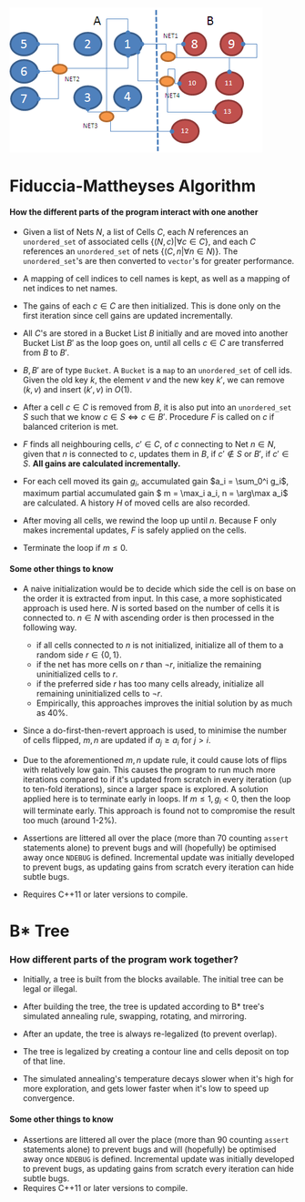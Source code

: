 ![FM IMG](./img/Fiduccia-Mattheyes.png)

# Fiduccia-Mattheyses Algorithm 

#### How the different parts of the program interact with one another

- Given a list of Nets $N$, a list of Cells $C$, each $N$ references an `unordered_set` of associated cells $\{(N, c) | \forall c \in C\}$, and each $C$ references an `unordered_set` of nets $\{(C, n | \forall n \in N)\}$. The `unordered_set`'s are then converted to `vector`'s for greater performance.

- A mapping of cell indices to cell names is kept, as well as a mapping of net indices to net names.

- The gains of each $c \in C$ are then initialized. This is done only on the first iteration since cell gains are updated incrementally.

- All $C$'s are stored in a Bucket List $B$ initially and are moved into another Bucket List $B'$ as the loop goes on, until all cells $c \in C$ are transferred from $B$ to $B'$.

- $B, B'$ are of type `Bucket`. A `Bucket` is a `map` to an `unordered_set` of cell ids. Given the old key $k$, the element $v$ and the new key $k'$, we can remove $(k, v)$ and insert $(k', v)$ in $O(1)$. 

- After a cell $c \in C$ is removed from $B$, it is also put into an `unordered_set` $S$ such that we know $c \in S \iff c \in B'$. Procedure $F$ is called on $c$ if balanced criterion is met.

- $F$ finds all neighbouring cells, $c' \in C$, of $c$ connecting to Net $n \in N$, given that $n$ is connected to $c$, updates them in $B$, if $c' \notin S$ or $B'$, if $c' \in S$. **All gains are calculated incrementally.**

- For each cell moved its gain $g_i$, accumulated gain $a_i = \sum_0^i g_i$, maximum partial accumulated gain $ m = \max_i a_i, n = \arg\max a_i$ are calculated. A history $H$ of moved cells are also recorded.

- After moving all cells, we rewind the loop up until $n$. Because F only makes incremental updates, $F$ is safely applied on the cells.

- Terminate the loop if $m \leq 0$. 
  
#### Some other things to know

- A naive initialization would be to decide which side the cell is on base on the order it is extracted from input. In this case, a more sophisticated approach is used here. $N$ is sorted based on the number of cells it is connected to. $n \in N$ with ascending order is then processed in the following way.
  - if all cells connected to $n$ is not initialized, initialize all of them to a random side $r \in \{0, 1\}$.
  - if the net has more cells on $r$ than $\neg r$, initialize the remaining uninitialized cells to $r$.
  - if the preferred side $r$ has too many cells already, initialize all remaining uninitialized cells to $\neg r$.
  - Empirically, this approaches improves the initial solution by as much as 40%.

- Since a do-first-then-revert approach is used, to minimise the number of cells flipped, $m, n$ are updated if $a_j \geq a_i$ for $j > i$. 

- Due to the aforementioned $m, n$ update rule, it could cause lots of flips with relatively low gain. This causes the program to run much more iterations compared to if it's updated from scratch in every iteration (up to ten-fold iterations), since a larger space is explored. A solution applied here is to terminate early in loops. If $m \leq 1, g_i < 0$, then the loop will terminate early. This approach is found not to compromise the result too much (around 1-2%).

- Assertions are littered all over the place (more than 70 counting `assert` statements alone) to prevent bugs and will (hopefully) be optimised away once `NDEBUG` is defined. Incremental update was initially developed to prevent bugs, as updating gains from scratch every iteration can hide subtle bugs.

- Requires C++11 or later versions to compile.
# B\* Tree

### How different parts of the program work together?

- Initially, a tree is built from the blocks available. The initial tree can be legal or illegal.

- After building the tree, the tree is updated according to B\* tree's simulated annealing rule, swapping, rotating, and mirroring.

- After an update, the tree is always re-legalized (to prevent overlap).

- The tree is legalized by creating a contour line and cells deposit on top of that line.

- The simulated annealing's temperature decays slower when it's high for more exploration, and gets lower faster when it's low to speed up convergence.

#### Some other things to know  

- Assertions are littered all over the place (more than 90 counting `assert` statements alone) to prevent bugs and will (hopefully) be optimised away once `NDEBUG` is defined. Incremental update was initially developed to prevent bugs, as updating gains from scratch every iteration can hide subtle bugs.
- Requires C++11 or later versions to compile.
